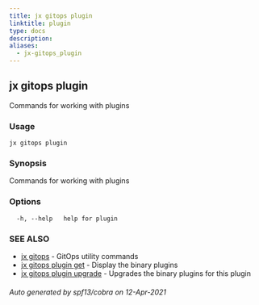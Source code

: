```yaml
---
title: jx gitops plugin
linktitle: plugin
type: docs
description: 
aliases:
  - jx-gitops_plugin
---
```


## jx gitops plugin

Commands for working with plugins

### Usage

```
jx gitops plugin
```

### Synopsis

Commands for working with plugins

### Options

```
  -h, --help   help for plugin
```

### SEE ALSO

* [jx gitops](..)	 - GitOps utility commands
* [jx gitops plugin get](jx-gitops_plugin_get)	 - Display the binary plugins
* [jx gitops plugin upgrade](jx-gitops_plugin_upgrade)	 - Upgrades the binary plugins for this plugin

###### Auto generated by spf13/cobra on 12-Apr-2021
